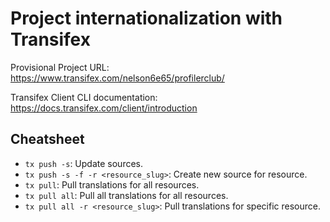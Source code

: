 # Project internationalization with Transifex

Provisional Project URL: https://www.transifex.com/nelson6e65/profilerclub/


Transifex Client CLI documentation: https://docs.transifex.com/client/introduction


## Cheatsheet

- `tx push -s`: Update sources.
- `tx push -s -f -r <resource_slug>`: Create new source for resource.
- `tx pull`: Pull translations for all resources.
- `tx pull all`: Pull all translations for all resources.
- `tx pull all -r <resource_slug>`: Pull translations for specific resource.
